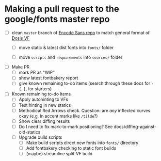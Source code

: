 # Making a pull request to the google/fonts master repo

- [ ] clean `master` branch of [Encode Sans repo](https://github.com/thundernixon/Encode-Sans) to match general format of [Dosis VF](https://github.com/eliheuer/dosis-vf)
    - [ ] move static & latest dist fonts into `fonts/` folder
    - [ ] move `scripts` and `requirements` into `sources/` folder


- [ ] Make PR
    - [ ] mark PR as "WIP"
    - [ ] show latest fontbakery report
    - [ ] give known remaining to-do items (search through these docs for `- [ ]`, for starters)

- [ ] Known remaining to-do items
    - [ ] Apply autohinting to VFs
    - [ ] Test hinting in new statics
    - [ ] Methodical Red Arrows check. Question: are *any* inflected curves okay (e.g. in accent marks like `/tilde`?)
    - [ ] Show clear diffing results
    - [ ] Do I need to fix mark-to-mark positioning? See docs/diffing-against-old-statics
    - [ ] Upgrade build scripts
        - [ ] Make build scripts direct new fonts into `fonts/` directory
        - [ ] Add fontbakery checking to static font builds
        - [ ] (maybe) streamline split-VF build